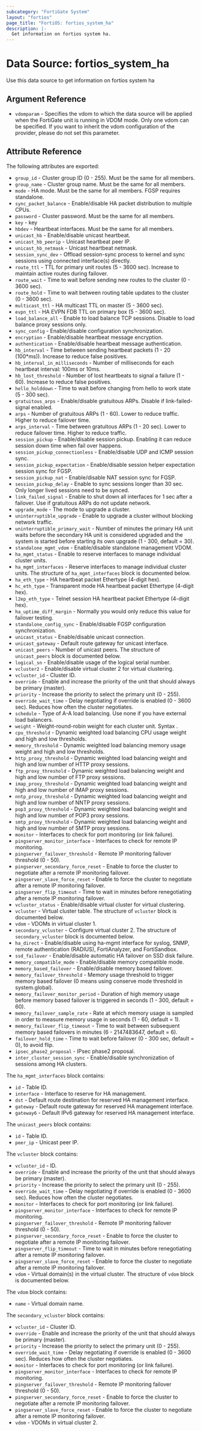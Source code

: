 ```yaml
---
subcategory: "FortiGate System"
layout: "fortios"
page_title: "FortiOS: fortios_system_ha"
description: |-
  Get information on fortios system ha.
---
```


# Data Source: fortios_system_ha
Use this data source to get information on fortios system ha

## Argument Reference


* `vdomparam` - Specifies the vdom to which the data source will be applied when the FortiGate unit is running in VDOM mode. Only one vdom can be specified. If you want to inherit the vdom configuration of the provider, please do not set this parameter.


## Attribute Reference

The following attributes are exported:

* `group_id` - Cluster group ID  (0 - 255). Must be the same for all members.
* `group_name` - Cluster group name. Must be the same for all members.
* `mode` - HA mode. Must be the same for all members. FGSP requires standalone.
* `sync_packet_balance` - Enable/disable HA packet distribution to multiple CPUs.
* `password` - Cluster password. Must be the same for all members.
* `key` - key
* `hbdev` - Heartbeat interfaces. Must be the same for all members.
* `unicast_hb` - Enable/disable unicast heartbeat.
* `unicast_hb_peerip` - Unicast heartbeat peer IP.
* `unicast_hb_netmask` - Unicast heartbeat netmask.
* `session_sync_dev` - Offload session-sync process to kernel and sync sessions using connected interface(s) directly.
* `route_ttl` - TTL for primary unit routes (5 - 3600 sec). Increase to maintain active routes during failover.
* `route_wait` - Time to wait before sending new routes to the cluster (0 - 3600 sec).
* `route_hold` - Time to wait between routing table updates to the cluster (0 - 3600 sec).
* `multicast_ttl` - HA multicast TTL on master (5 - 3600 sec).
* `evpn_ttl` - HA EVPN FDB TTL on primary box (5 - 3600 sec).
* `load_balance_all` - Enable to load balance TCP sessions. Disable to load balance proxy sessions only.
* `sync_config` - Enable/disable configuration synchronization.
* `encryption` - Enable/disable heartbeat message encryption.
* `authentication` - Enable/disable heartbeat message authentication.
* `hb_interval` - Time between sending heartbeat packets (1 - 20 (100*ms)). Increase to reduce false positives.
* `hb_interval_in_milliseconds` - Number of milliseconds for each heartbeat interval: 100ms or 10ms.
* `hb_lost_threshold` - Number of lost heartbeats to signal a failure (1 - 60). Increase to reduce false positives.
* `hello_holddown` - Time to wait before changing from hello to work state (5 - 300 sec).
* `gratuitous_arps` - Enable/disable gratuitous ARPs. Disable if link-failed-signal enabled.
* `arps` - Number of gratuitous ARPs (1 - 60). Lower to reduce traffic. Higher to reduce failover time.
* `arps_interval` - Time between gratuitous ARPs  (1 - 20 sec). Lower to reduce failover time. Higher to reduce traffic.
* `session_pickup` - Enable/disable session pickup. Enabling it can reduce session down time when fail over happens.
* `session_pickup_connectionless` - Enable/disable UDP and ICMP session sync.
* `session_pickup_expectation` - Enable/disable session helper expectation session sync for FGSP.
* `session_pickup_nat` - Enable/disable NAT session sync for FGSP.
* `session_pickup_delay` - Enable to sync sessions longer than 30 sec. Only longer lived sessions need to be synced.
* `link_failed_signal` - Enable to shut down all interfaces for 1 sec after a failover. Use if gratuitous ARPs do not update network.
* `upgrade_mode` - The mode to upgrade a cluster.
* `uninterruptible_upgrade` - Enable to upgrade a cluster without blocking network traffic.
* `uninterruptible_primary_wait` - Number of minutes the primary HA unit waits before the secondary HA unit is considered upgraded and the system is started before starting its own upgrade (1 - 300, default = 30).
* `standalone_mgmt_vdom` - Enable/disable standalone management VDOM.
* `ha_mgmt_status` - Enable to reserve interfaces to manage individual cluster units.
* `ha_mgmt_interfaces` - Reserve interfaces to manage individual cluster units. The structure of `ha_mgmt_interfaces` block is documented below.
* `ha_eth_type` - HA heartbeat packet Ethertype (4-digit hex).
* `hc_eth_type` - Transparent mode HA heartbeat packet Ethertype (4-digit hex).
* `l2ep_eth_type` - Telnet session HA heartbeat packet Ethertype (4-digit hex).
* `ha_uptime_diff_margin` - Normally you would only reduce this value for failover testing.
* `standalone_config_sync` - Enable/disable FGSP configuration synchronization.
* `unicast_status` - Enable/disable unicast connection.
* `unicast_gateway` - Default route gateway for unicast interface.
* `unicast_peers` - Number of unicast peers. The structure of `unicast_peers` block is documented below.
* `logical_sn` - Enable/disable usage of the logical serial number.
* `vcluster2` - Enable/disable virtual cluster 2 for virtual clustering.
* `vcluster_id` - Cluster ID.
* `override` - Enable and increase the priority of the unit that should always be primary (master).
* `priority` - Increase the priority to select the primary unit (0 - 255).
* `override_wait_time` - Delay negotiating if override is enabled (0 - 3600 sec). Reduces how often the cluster negotiates.
* `schedule` - Type of A-A load balancing. Use none if you have external load balancers.
* `weight` - Weight-round-robin weight for each cluster unit. Syntax <priority> <weight>.
* `cpu_threshold` - Dynamic weighted load balancing CPU usage weight and high and low thresholds.
* `memory_threshold` - Dynamic weighted load balancing memory usage weight and high and low thresholds.
* `http_proxy_threshold` - Dynamic weighted load balancing weight and high and low number of HTTP proxy sessions.
* `ftp_proxy_threshold` - Dynamic weighted load balancing weight and high and low number of FTP proxy sessions.
* `imap_proxy_threshold` - Dynamic weighted load balancing weight and high and low number of IMAP proxy sessions.
* `nntp_proxy_threshold` - Dynamic weighted load balancing weight and high and low number of NNTP proxy sessions.
* `pop3_proxy_threshold` - Dynamic weighted load balancing weight and high and low number of POP3 proxy sessions.
* `smtp_proxy_threshold` - Dynamic weighted load balancing weight and high and low number of SMTP proxy sessions.
* `monitor` - Interfaces to check for port monitoring (or link failure).
* `pingserver_monitor_interface` - Interfaces to check for remote IP monitoring.
* `pingserver_failover_threshold` - Remote IP monitoring failover threshold (0 - 50).
* `pingserver_secondary_force_reset` - Enable to force the cluster to negotiate after a remote IP monitoring failover.
* `pingserver_slave_force_reset` - Enable to force the cluster to negotiate after a remote IP monitoring failover.
* `pingserver_flip_timeout` - Time to wait in minutes before renegotiating after a remote IP monitoring failover.
* `vcluster_status` - Enable/disable virtual cluster for virtual clustering.
* `vcluster` - Virtual cluster table. The structure of `vcluster` block is documented below.
* `vdom` - VDOMs in virtual cluster 1.
* `secondary_vcluster` - Configure virtual cluster 2. The structure of `secondary_vcluster` block is documented below.
* `ha_direct` - Enable/disable using ha-mgmt interface for syslog, SNMP, remote authentication (RADIUS), FortiAnalyzer, and FortiSandbox.
* `ssd_failover` - Enable/disable automatic HA failover on SSD disk failure.
* `memory_compatible_mode` - Enable/disable memory compatible mode.
* `memory_based_failover` - Enable/disable memory based failover.
* `memory_failover_threshold` - Memory usage threshold to trigger memory based failover (0 means using conserve mode threshold in system.global).
* `memory_failover_monitor_period` - Duration of high memory usage before memory based failover is triggered in seconds (1 - 300, default = 60).
* `memory_failover_sample_rate` - Rate at which memory usage is sampled in order to measure memory usage in seconds (1 - 60, default = 1).
* `memory_failover_flip_timeout` - Time to wait between subsequent memory based failovers in minutes (6 - 2147483647, default = 6).
* `failover_hold_time` - Time to wait before failover (0 - 300 sec, default = 0), to avoid flip.
* `ipsec_phase2_proposal` - IPsec phase2 proposal.
* `inter_cluster_session_sync` - Enable/disable synchronization of sessions among HA clusters.

The `ha_mgmt_interfaces` block contains:

* `id` - Table ID.
* `interface` - Interface to reserve for HA management.
* `dst` - Default route destination for reserved HA management interface.
* `gateway` - Default route gateway for reserved HA management interface.
* `gateway6` - Default IPv6 gateway for reserved HA management interface.

The `unicast_peers` block contains:

* `id` - Table ID.
* `peer_ip` - Unicast peer IP.

The `vcluster` block contains:

* `vcluster_id` - ID.
* `override` - Enable and increase the priority of the unit that should always be primary (master).
* `priority` - Increase the priority to select the primary unit (0 - 255).
* `override_wait_time` - Delay negotiating if override is enabled (0 - 3600 sec). Reduces how often the cluster negotiates.
* `monitor` - Interfaces to check for port monitoring (or link failure).
* `pingserver_monitor_interface` - Interfaces to check for remote IP monitoring.
* `pingserver_failover_threshold` - Remote IP monitoring failover threshold (0 - 50).
* `pingserver_secondary_force_reset` - Enable to force the cluster to negotiate after a remote IP monitoring failover.
* `pingserver_flip_timeout` - Time to wait in minutes before renegotiating after a remote IP monitoring failover.
* `pingserver_slave_force_reset` - Enable to force the cluster to negotiate after a remote IP monitoring failover.
* `vdom` - Virtual domain(s) in the virtual cluster. The structure of `vdom` block is documented below.

The `vdom` block contains:

* `name` - Virtual domain name.

The `secondary_vcluster` block contains:

* `vcluster_id` - Cluster ID.
* `override` - Enable and increase the priority of the unit that should always be primary (master).
* `priority` - Increase the priority to select the primary unit (0 - 255).
* `override_wait_time` - Delay negotiating if override is enabled (0 - 3600 sec). Reduces how often the cluster negotiates.
* `monitor` - Interfaces to check for port monitoring (or link failure).
* `pingserver_monitor_interface` - Interfaces to check for remote IP monitoring.
* `pingserver_failover_threshold` - Remote IP monitoring failover threshold (0 - 50).
* `pingserver_secondary_force_reset` - Enable to force the cluster to negotiate after a remote IP monitoring failover.
* `pingserver_slave_force_reset` - Enable to force the cluster to negotiate after a remote IP monitoring failover.
* `vdom` - VDOMs in virtual cluster 2.

